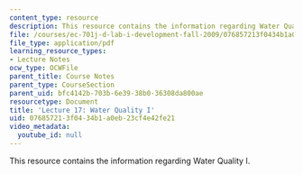 ```yaml
---
content_type: resource
description: This resource contains the information regarding Water Quality I.
file: /courses/ec-701j-d-lab-i-development-fall-2009/076857213f0434b1a0eb23cf4e42fe21_MITEC_701JF09_lec17_nb.pdf
file_type: application/pdf
learning_resource_types:
- Lecture Notes
ocw_type: OCWFile
parent_title: Course Notes
parent_type: CourseSection
parent_uid: bfc4142b-703b-6e39-38b0-36308da800ae
resourcetype: Document
title: 'Lecture 17: Water Quality I'
uid: 07685721-3f04-34b1-a0eb-23cf4e42fe21
video_metadata:
  youtube_id: null
---
```

This resource contains the information regarding Water Quality I.